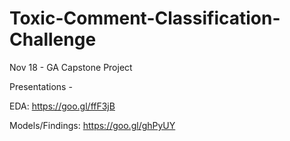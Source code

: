 # Toxic-Comment-Classification-Challenge
Nov 18 - GA Capstone Project

Presentations -

EDA: https://goo.gl/ffF3jB

Models/Findings: https://goo.gl/ghPyUY
